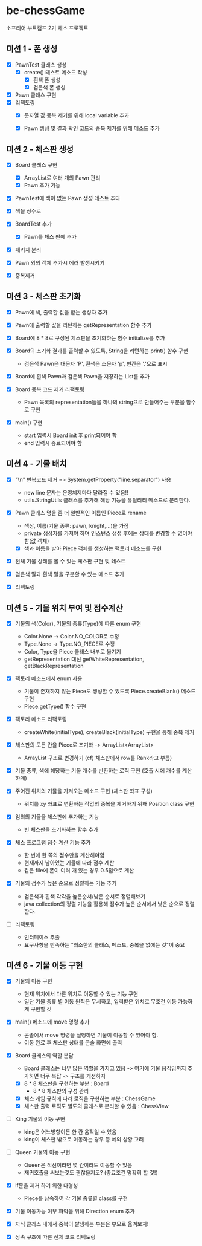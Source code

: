 # be-chessGame
소프티어 부트캠프 2기 체스 프로젝트

## 미션 1 - 폰 생성
- [x] PawnTest 클래스 생성
  - [x] create() 테스트 메소드 작성
    - [x] 흰색 폰 생성
    - [x] 검은색 폰 생성
- [x] Pawn 클래스 구현
- [x] 리팩토링
  - [x] 문자열 값 중복 제거를 위해 local variable 추가
  - [x] Pawn 생성 및 결과 확인 코드의 중복 제거를 위해 메소드 추가


## 미션 2 - 체스판 생성
 - [x] Board 클래스 구현
   - [x] ArrayList로 여러 개의 Pawn 관리
   - [x] Pawn 추가 기능
 - [x] PawnTest에 색이 없는 Pawn 생성 테스트 추다
 - [x] 색을 상수로
 - [x] BoardTest 추가
   - [x] Pawn를 체스 판에 추가
 - [x] 패키지 분리
 - [x] Pawn 외의 객체 추가시 에러 발생시키기
 - [x] 중복제거


## 미션 3 - 체스판 초기화
- [x] Pawn에 색, 출력할 값을 받는 생성자 추가
- [x] Pawn에 출력할 값을 리턴하는 getRepresentation 함수 추가

- [x] Board에 8 * 8로 구성된 체스판을 초기화하는 함수 initialize를 추가
- [x] Board의 초기화 결과를 출력할 수 있도록, String을 리턴하는 print() 함수 구현
  - 검은색 Pawn은 대문자 'P', 흰색은 소문자 'p', 빈칸은 '.'으로 표시
- [x] Board에 흰색 Pawn과 검은색 Pawn을 저장하는 List를 추가
- [x] Board 중복 코드 제거 리팩토링
    - Pawn 목록의 representation들을 하나의 string으로 만들어주는 부분을 함수로 구현
  
- [x] main() 구현
  - start 입력시 Board init 후 print되어야 함
  - end 입력시 종료되어야 함


## 미션 4 - 기물 배치
- [x] "\n" 반복코드 제거 => System.getProperty("line.separator") 사용
  - new line 문자는 운영체제마다 달라질 수 있음!!
  - utils.StringUtils 클래스를 추가해 해당 기능을 유틸리티 메소드로 분리한다.
- [x] Pawn 클래스 명을 좀 더 일반적인 이름인 Piece로 rename
  - 색상, 이름(기물 종류: pawn, knight,...)을 가짐
  - private 생성자를 가져야 하며 인스턴스 생성 후에는 상태를 변경할 수 없어야함(값 객체)
  - [x] 색과 이름을 받아 Piece 객체를 생성하는 팩토리 메소드를 구현
- [x] 전체 기물 상태를 볼 수 있는 체스판 구현 및 테스트
- [x] 검은색 말과 흰색 말을 구분할 수 있는 메소드 추가
- [x] 리팩토링


## 미션 5 - 기물 위치 부여 및 점수계산
- [x] 기물의 색(Color), 기물의 종류(Type)에 따른 enum 구현
  - Color.None -> Color.NO_COLOR로 수정
  - Type.None -> Type.NO_PIECE로 수정
  - Color, Type을 Piece 클래스 내부로 옮기기
  - getRepresentation 대신 getWhiteRepresentation, getBlackRepresentation
- [x] 팩토리 메소드에서 enum 사용
  - 기물이 존재하지 않는 Piece도 생성할 수 있도록 Piece.createBlank() 메소드 구현
  - Piece.getType() 함수 구현
- [x] 팩토리 메소드 리팩토링
  - createWhite(initialType), createBlack(initialType) 구현을 통해 중복 제거
  
- [x] 체스판의 모든 칸을 Piece로 초기화 -> ArrayList<ArrayList<Piece>>
  - ArrayList<Rank> 구조로 변경하기 (cf) 체스판에서 row를 Rank라고 부름)
- [x] 기물 종류, 색에 해당하는 기물 개수를 반환하는 로직 구현 (호출 시에 개수를 계산하게)
- [x] 주어진 위치의 기물을 가져오는 메소드 구현 (체스판 좌표 구성)
  - 위치를 xy 좌표로 변환하는 작업의 중복을 제거하기 위해 Position class 구현
- [x] 임의의 기물을 체스판에 추가하는 기능
  - 빈 체스판을 초기화하는 함수 추가
  
- [x] 체스 프로그램 점수 계산 기능 추가
  - 한 번에 한 쪽의 점수만을 계산해야함
  - 현재까지 남아있는 기물에 따라 점수 계산
  - 같은 file에 폰이 여러 개 있는 경우 0.5점으로 계산
- [x] 기물의 점수가 높은 순으로 정렬하는 기능 추가
  - 검은색과 흰색 각각을 높은순서/낮은 순서로 정렬해보기
  - java collection의 정렬 기능을 활용해 점수가 높은 순서에서 낮은 순으로 정렬한다.

- [ ] 리팩토링
  - 인터페이스 추출
  - 요구사항을 만족하는 "최소한의 클래스, 메소드, 중복을 없애는 것"이 중요


## 미션 6 - 기물 이동 구현
- [x] 기물의 이동 구현
  - 현재 위치에서 다른 위치로 이동할 수 있는 기능 구현
  - 일단 기물 종류 별 이동 원칙은 무시하고, 입력받은 위치로 무조건 이동 가능하게 구현할 것
  
- [x] main() 메소드에 move 명령 추가
  - 콘솔에서 move 명령을 실행하면 기물이 이동할 수 있어야 함.
  - 이동 완료 후 체스판 상태를 콘솔 화면에 출력
  
- [x] Board 클래스의 역할 분담
  - Board 클래스는 너무 많은 역할을 가지고 있음 -> 여기에 기물 움직임까지 추가하면 너무 복잡 -> 구조를 개선하자
  - [x] 8 * 8 체스판을 구현하는 부분 : Board
    - 8 * 8 체스판의 구성 관리
  - [x] 체스 게임 규칙에 따라 로직을 구현하는 부분 : ChessGame
  - [x] 체스판 출력 로직도 별도의 클래스로 분리할 수 있음 : ChessView

- [ ] King 기물의 이동 구현
  - king은 어느방향이든 한 칸 움직일 수 있음
  - king이 체스판 밖으로 이동하는 경우 등 예외 상황 고려

- [ ] Queen 기물의 이동 구현
  - Queen은 직선이라면 몇 칸이라도 이동할 수 있음
  - 재귀호출을 써보는것도 괜찮을지도? (종료조건 명확히 할 것!)

- [x] if문을 제거 하기 위한 다형성
  - Piece를 상속하여 각 기물 종류별 class를 구현

- [x] 기물 이동가능 여부 파악을 위해 Direction enum 추가
- [x] 자식 클래스 내에서 중복이 발생하는 부분은 부모로 옮겨보자!

- [x] 상속 구조에 따른 전체 코드 리팩토링
